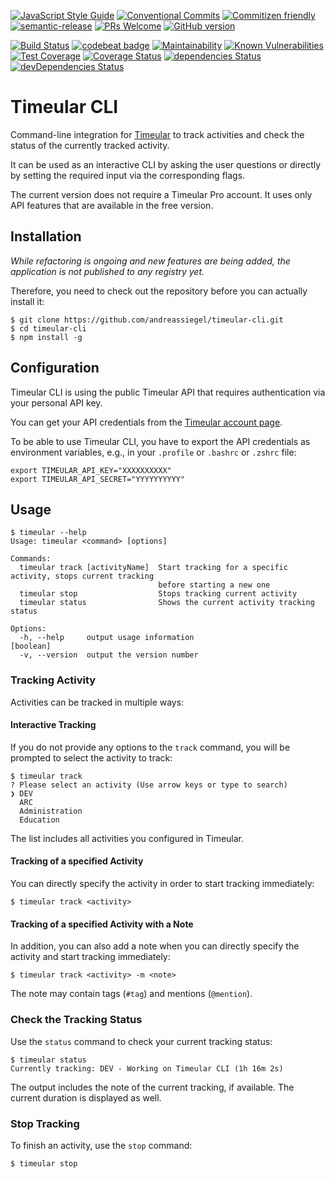 [![JavaScript Style Guide](https://img.shields.io/badge/code_style-standard-brightgreen.svg)](https://standardjs.com)
[![Conventional Commits](https://img.shields.io/badge/Conventional%20Commits-1.0.0-yellow.svg)](https://conventionalcommits.org)
[![Commitizen friendly](https://img.shields.io/badge/commitizen-friendly-brightgreen.svg)](http://commitizen.github.io/cz-cli/)
[![semantic-release](https://img.shields.io/badge/%20%20%F0%9F%93%A6%F0%9F%9A%80-semantic--release-e10079.svg)](https://github.com/semantic-release/semantic-release)
[![PRs Welcome](https://img.shields.io/badge/PRs-welcome-brightgreen.svg?style=flat-square)](http://makeapullrequest.com)
[![GitHub version](https://badge.fury.io/gh/andreassiegel%2Ftimeular-cli.svg)](https://badge.fury.io/gh/andreassiegel%2Ftimeular-cli)

[![Build Status](https://travis-ci.com/andreassiegel/timeular-cli.svg?branch=master)](https://travis-ci.com/andreassiegel/timeular-cli)
[![codebeat badge](https://codebeat.co/badges/f9ce0d07-2a62-43b1-bbd8-17f02bc1bb86)](https://codebeat.co/projects/github-com-andreassiegel-timeular-cli-master)
[![Maintainability](https://api.codeclimate.com/v1/badges/d5b0f6f7ba3b53e7baa2/maintainability)](https://codeclimate.com/github/andreassiegel/timeular-cli/maintainability)
[![Known Vulnerabilities](https://snyk.io/test/github/andreassiegel/timeular-cli/badge.svg)](https://snyk.io/test/github/andreassiegel/timeular-cli)
[![Test Coverage](https://api.codeclimate.com/v1/badges/d5b0f6f7ba3b53e7baa2/test_coverage)](https://codeclimate.com/github/andreassiegel/timeular-cli/test_coverage)
[![Coverage Status](https://coveralls.io/repos/github/andreassiegel/timeular-cli/badge.svg?branch=master)](https://coveralls.io/github/andreassiegel/timeular-cli?branch=master)
[![dependencies Status](https://david-dm.org/andreassiegel/timeular-cli/status.svg)](https://david-dm.org/andreassiegel/timeular-cli)
[![devDependencies Status](https://david-dm.org/andreassiegel/timeular-cli/dev-status.svg)](https://david-dm.org/andreassiegel/timeular-cli?type=dev)

# Timeular CLI

Command-line integration for [Timeular](https://timeular.com/) to track activities and check the status of the currently tracked activity.

It can be used as an interactive CLI by asking the user questions or directly by setting the required input via the corresponding flags.

The current version does not require a Timeular Pro account.
It uses only API features that are available in the free version.

## Installation

*While refactoring is ongoing and new features are being added, the application is not published to any registry yet.*

Therefore, you need to check out the repository before you can actually install it:

```shell script
$ git clone https://github.com/andreassiegel/timeular-cli.git
$ cd timeular-cli
$ npm install -g 
```

## Configuration

Timeular CLI is using the public Timeular API that requires authentication via your personal API key.

You can get your API credentials from the [Timeular account page](https://profile.timeular.com/#/app/account).

To be able to use Timeular CLI, you have to export the API credentials as environment variables,
e.g., in your `.profile` or `.bashrc` or `.zshrc` file:

```shell script
export TIMEULAR_API_KEY="XXXXXXXXXX"
export TIMEULAR_API_SECRET="YYYYYYYYYY"
```

## Usage

```shell script
$ timeular --help
Usage: timeular <command> [options]

Commands:
  timeular track [activityName]  Start tracking for a specific activity, stops current tracking
                                 before starting a new one
  timeular stop                  Stops tracking current activity
  timeular status                Shows the current activity tracking status

Options:
  -h, --help     output usage information                                                  [boolean]
  -v, --version  output the version number
```

### Tracking Activity

Activities can be tracked in multiple ways:

#### Interactive Tracking

If you do not provide any options to the `track` command, you will be prompted to select the activity to track:

```shell script
$ timeular track
? Please select an activity (Use arrow keys or type to search)
❯ DEV
  ARC
  Administration
  Education
```

The list includes all activities you configured in Timeular.

#### Tracking of a specified Activity

You can directly specify the activity in order to start tracking immediately:

```shell script
$ timeular track <activity>
```

#### Tracking of a specified Activity with a Note

In addition, you can also add a note when you can directly specify the activity and start tracking immediately:

```shell script
$ timeular track <activity> -m <note>
```

The note may contain tags (`#tag`) and mentions (`@mention`).

### Check the Tracking Status

Use the `status` command to check your current tracking status:

```shell script
$ timeular status
Currently tracking: DEV - Working on Timeular CLI (1h 16m 2s)
```

The output includes the note of the current tracking, if available.
The current duration is displayed as well.

### Stop Tracking

To finish an activity, use the `stop` command:

```shell script
$ timeular stop
```
